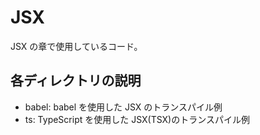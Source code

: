 # JSX

JSX の章で使用しているコード。

## 各ディレクトリの説明

* babel: babel を使用した JSX のトランスパイル例
* ts: TypeScript を使用した JSX(TSX)のトランスパイル例
